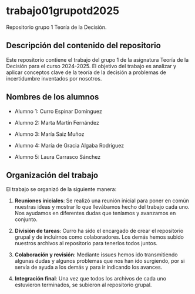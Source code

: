 # trabajo01grupotd2025
Repositorio grupo 1 Teoría de la Decisión.

## Descripción del contenido del repositorio

Este repositorio contiene el trabajo del grupo 1 de la asignatura Teoría 
de la Decisión para el curso 2024-2025. El objetivo del trabajo es analizar 
y aplicar conceptos clave de la teoría de la decisión a problemas de 
incertidumbre inventados por nosotros. 

## Nombres de los alumnos

- Alumno 1: Curro Espinar Domínguez

- Alumno 2: Marta Martín Fernández

- Alumno 3: María Saiz Muñoz

- Alumno 4: María de Gracia Algaba Rodríguez

- Alumno 5: Laura Carrasco Sánchez

## Organización del trabajo

El trabajo se organizó de la siguiente manera:

1. **Reuniones iniciales**: Se realizó una reunión inicial para poner en común
nuestras ideas y mostrar lo que llevábamos hecho del trabajo cada uno. Nos
ayudamos en diferentes dudas que teníamos y avanzamos en conjunto.

2. **División de tareas**: Curro ha sido el encargado de crear el repositorio
grupal y de incluirnos como colaboradores. Los demás hemos subido nuestros
archivos al repositorio para tenerlos todos juntos.

3. **Colaboración y revisión**: Mediante issues hemos ido transmitiendo algunas
dudas y algunos problemas que nos han ido surgiendo, por si servía de ayuda
a los demás y para ir indicando los avances.

4. **Integración final**: Una vez que todos los archivos de cada uno estuvieron
terminados, se subieron al repositorio grupal.


